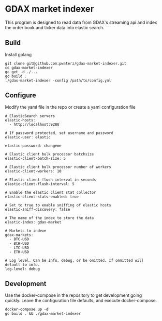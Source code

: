# GDAX market indexer
This program is designed to read data from GDAX's streaming api and index the order book and ticker data into elastic search.

## Build
Install golang
```
git clone git@github.com:pwaterz/gdax-market-indexer.git
cd gdax-market-indexer
go get -d ./...
go build .
./gdax-market-indexer -config /path/to/config.yml
```
## Configure
Modify the yaml file in the repo or create a yaml configuration file
```
# ElasticSearch servers
elastic-hosts:
  - http://localhost:9200

# If password protected, set username and password
elastic-user: elastic

elastic-password: changeme

# Elastic client bulk processor batchsize
elastic-client-batch-size: 5

# Elastic client bulk processor number of workers
elastic-client-workers: 10

# Elastic client flush interval in seconds
elastic-client-flush-interval: 5

# Enable the elastic client stat collector
elastic-client-stats-enabled: true

# Set to true to enable sniffing of elastic hosts
elastic-sniff-discovery: false

# The name of the index to store the data
elastic-index: gdax-market

# Markets to indexe
gdax-markets:
  - BTC-USD
  - BCH-USD
  - LTC-USD
  - ETH-USD

# Log level. Can be info, debug, or be omitted. If ommitted will default to info.
log-level: debug
```
## Development
Use the docker-compose in the repository to get development going quickly. Leave the configuration file defaults, and execute docker-compose.

```
docker-compose up -d
go build . && ./gdax-market-indexer
```
